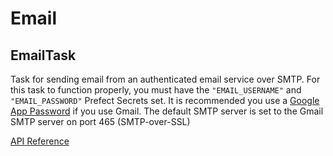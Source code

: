 # Email

## EmailTask <Badge text="task"/>

Task for sending email from an authenticated email service over SMTP. For this task to function properly, you must have the `"EMAIL_USERNAME"` and `"EMAIL_PASSWORD"` Prefect Secrets set.  It is recommended you use a [Google App Password](https://support.google.com/accounts/answer/185833) if you use Gmail. The default SMTP server is set to the Gmail SMTP server on port 465 (SMTP-over-SSL)

[API Reference](/api/latest/tasks/notifications.html#emailtask)
